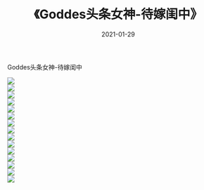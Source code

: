 ﻿---
layout: post
title:  《Goddes头条女神-待嫁闺中》
date:   2021-01-29
img: http://img.660000.xyz/Sharelink/网络美图/2021/Goddes头条女神-待嫁闺中/000.jpg
categories: [美女, 清纯, 唯美]
---

Goddes头条女神-待嫁闺中

  ![](http://img.660000.xyz/Sharelink/网络美图/2021/Goddes头条女神-待嫁闺中/001.jpg) <br> ![](http://img.660000.xyz/Sharelink/网络美图/2021/Goddes头条女神-待嫁闺中/002.jpg) <br> ![](http://img.660000.xyz/Sharelink/网络美图/2021/Goddes头条女神-待嫁闺中/003.jpg) <br> ![](http://img.660000.xyz/Sharelink/网络美图/2021/Goddes头条女神-待嫁闺中/004.jpg) <br> ![](http://img.660000.xyz/Sharelink/网络美图/2021/Goddes头条女神-待嫁闺中/005.jpg) <br> ![](http://img.660000.xyz/Sharelink/网络美图/2021/Goddes头条女神-待嫁闺中/006.jpg) <br> ![](http://img.660000.xyz/Sharelink/网络美图/2021/Goddes头条女神-待嫁闺中/007.jpg) <br> ![](http://img.660000.xyz/Sharelink/网络美图/2021/Goddes头条女神-待嫁闺中/008.jpg) <br> ![](http://img.660000.xyz/Sharelink/网络美图/2021/Goddes头条女神-待嫁闺中/009.jpg) <br> ![](http://img.660000.xyz/Sharelink/网络美图/2021/Goddes头条女神-待嫁闺中/010.jpg) <br> ![](http://img.660000.xyz/Sharelink/网络美图/2021/Goddes头条女神-待嫁闺中/011.jpg) <br> ![](http://img.660000.xyz/Sharelink/网络美图/2021/Goddes头条女神-待嫁闺中/012.jpg) <br> ![](http://img.660000.xyz/Sharelink/网络美图/2021/Goddes头条女神-待嫁闺中/013.jpg) <br> ![](http://img.660000.xyz/Sharelink/网络美图/2021/Goddes头条女神-待嫁闺中/014.jpg) <br> ![](http://img.660000.xyz/Sharelink/网络美图/2021/Goddes头条女神-待嫁闺中/015.jpg) <br>